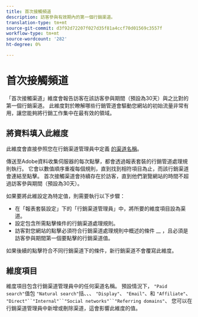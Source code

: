 ```yaml
---
title: 首次接觸頻道
description: 訪客參與有效期內的第一個行銷渠道。
translation-type: tm+mt
source-git-commit: d3f92d72207f027d35f81a4ccf70d01569c3557f
workflow-type: tm+mt
source-wordcount: '282'
ht-degree: 0%

---
```



# 首次接觸頻道

「首次接觸渠道」維度會報告訪客在該訪客參與期間（預設為30天）與之比對的第一個行銷渠道。 此維度對於瞭解哪些行銷管道會驅動您網站的初始流量非常有用，讓您能夠將行銷工作集中在最有效的領域。

## 將資料填入此維度

此維度會直接參照您在行銷渠道管理員中定義 [的渠道名稱](/help/admin/admin/marketing-channels-admin.md)。

傳送至Adobe資料收集伺服器的每次點擊，都會透過報表套裝的行銷管道處理規則執行。 它會以數值順序重複每個規則，直到找到相符項目為止，而該行銷渠道會連結至點擊。 首次接觸渠道會持續存在於訪客，直到他們瀏覽網站的時間不超過訪客參與期間（預設為30天）。

如果要將此維設定為特定值，則需要執行以下步驟：

* 在「報表套裝設定」下的「行銷渠道管理員」中，將所要的維度項目設為渠道。
* 設定包含所需點擊條件的行銷渠道處理規則。
* 訪客對您網站的點擊必須符合行銷渠道處理規則中概述的條件 __ ，且必須是訪客參與期間第一個要點擊的行銷渠道值。

如果後續的點擊符合不同行銷渠道下的條件，新行銷渠道不會覆寫此維度。

## 維度項目

維度項目包含行銷渠道管理員中的任何渠道名稱。 預設情況下， `"Paid search"`值包 `"Natural search"`括、、、 `"Display"`、 `"Email"`、和 `"Affiliate"`、 `"Direct"``"Internal"``"Social networks"``"Referring domains"`、 您可以在行銷渠道管理員中新增或刪除渠道，這會影響此維度的值。
